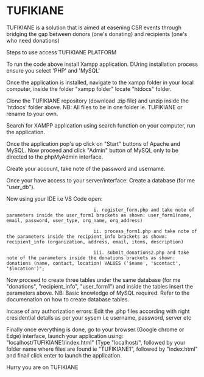 # TUFIKIANE
TUFIKIANE is a solution that is aimed at easening CSR events through bridging the gap between donors (one's donating) and recipients (one's who need donations)

Steps to use access TUFIKIANE PLATFORM

To run the code above install Xampp application. DUring installation process ensure you select 'PHP' and 'MySQL'

Once the application is installed, navigate to the xampp folder in your local computer, inside the folder "xampp folder" locate "htdocs" folder. 

Clone the TUFIKIANE repository (download .zip file) and unzip inside the 'htdocs' folder above. NB: All files to be in one folder ie. TUFIKIANE or rename to your own.

Search for XAMPP application using search function on your computer, run the application. 

Once the application pop's up click on "Start" buttons of Apache and MySQL. Now proceed and click "Admin" button of MySQL only to be directed to the phpMyAdmin interface.

Create your account, take note of the password and username. 

Once your have access to your server/interface: Create a database (for me "user_db"). 

Now using your IDE i.e VS Code open:

                                    i. register_form.php and take note of parameters inside the user_form1 brackets as shown: user_form1(name, email, password, user_type, org_name, org_address)
                                    
                                    ii. process_form1.php and take note of the parameters inside the recipient_info brackets as shown: recipient_info (organization, address, email, items, description)
                                    
                                    iii. submit_donations2.php and take note of the parameters inside the donations brackets as shown: donations (name, contact, location) VALUES ('$name', '$contact', '$location')";

Now proceed to create three tables under the same database (for me "donations", "recipient_info", "user_form1") and inside the tables insert the parameters above. NB: Basic knowledge of MySQL required. Refer to the documenation on how to create database tables. 

Incase of any authorization errors: Edit the .php files according with right cresidential details as per your sysem i.e username, password, server etc

Finally once everything is done, go to your browser (Google chrome or Edge) interface,  launch your application using: "localhost/TUFIKIANE1/index.html" (Type "localhost/", followed by your folder name where files are found ie "TUFIKIANE1", followed by "index.html"  and finall click enter to launch the application. 

Hurry you are on TUFIKIANE

